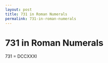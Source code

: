 ```yaml
---
layout: post
title: 731 in Roman Numerals
permalink: 731-in-roman-numerals
---
```


# 731 in Roman Numerals

731 = DCCXXXI
